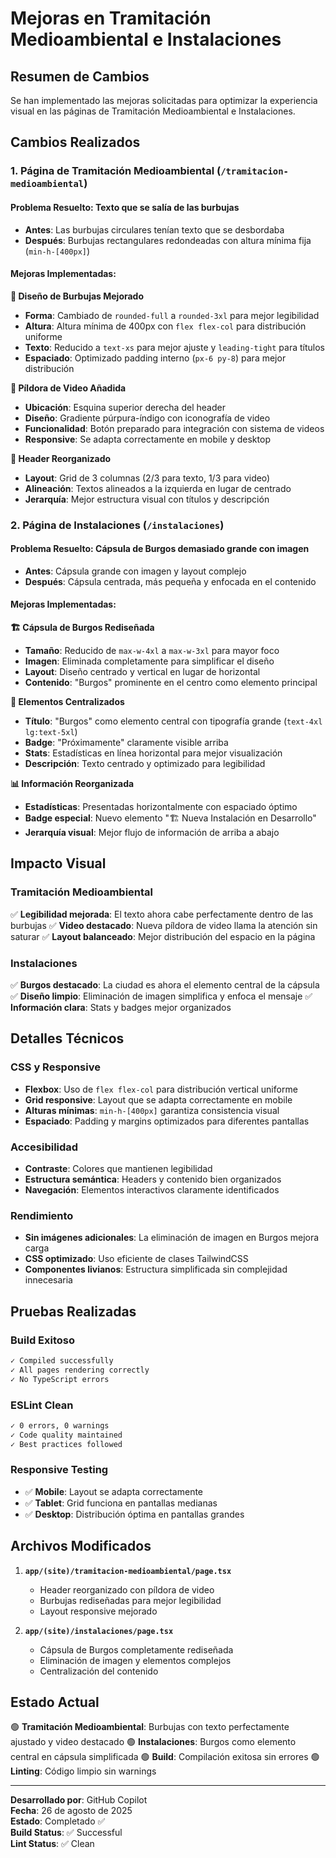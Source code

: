 # Mejoras en Tramitación Medioambiental e Instalaciones

## Resumen de Cambios

Se han implementado las mejoras solicitadas para optimizar la experiencia visual en las páginas de Tramitación Medioambiental e Instalaciones.

## Cambios Realizados

### 1. Página de Tramitación Medioambiental (`/tramitacion-medioambiental`)

#### Problema Resuelto: Texto que se salía de las burbujas
- **Antes**: Las burbujas circulares tenían texto que se desbordaba
- **Después**: Burbujas rectangulares redondeadas con altura mínima fija (`min-h-[400px]`)

#### Mejoras Implementadas:

**🔧 Diseño de Burbujas Mejorado**
- **Forma**: Cambiado de `rounded-full` a `rounded-3xl` para mejor legibilidad
- **Altura**: Altura mínima de 400px con `flex flex-col` para distribución uniforme
- **Texto**: Reducido a `text-xs` para mejor ajuste y `leading-tight` para títulos
- **Espaciado**: Optimizado padding interno (`px-6 py-8`) para mejor distribución

**🎥 Píldora de Video Añadida**
- **Ubicación**: Esquina superior derecha del header
- **Diseño**: Gradiente púrpura-índigo con iconografía de video
- **Funcionalidad**: Botón preparado para integración con sistema de videos
- **Responsive**: Se adapta correctamente en mobile y desktop

**📝 Header Reorganizado**
- **Layout**: Grid de 3 columnas (2/3 para texto, 1/3 para video)
- **Alineación**: Textos alineados a la izquierda en lugar de centrado
- **Jerarquía**: Mejor estructura visual con títulos y descripción

### 2. Página de Instalaciones (`/instalaciones`)

#### Problema Resuelto: Cápsula de Burgos demasiado grande con imagen
- **Antes**: Cápsula grande con imagen y layout complejo
- **Después**: Cápsula centrada, más pequeña y enfocada en el contenido

#### Mejoras Implementadas:

**🏗️ Cápsula de Burgos Rediseñada**
- **Tamaño**: Reducido de `max-w-4xl` a `max-w-3xl` para mayor foco
- **Imagen**: Eliminada completamente para simplificar el diseño
- **Layout**: Diseño centrado y vertical en lugar de horizontal
- **Contenido**: "Burgos" prominente en el centro como elemento principal

**🎯 Elementos Centralizados**
- **Título**: "Burgos" como elemento central con tipografía grande (`text-4xl lg:text-5xl`)
- **Badge**: "Próximamente" claramente visible arriba
- **Stats**: Estadísticas en línea horizontal para mejor visualización
- **Descripción**: Texto centrado y optimizado para legibilidad

**📊 Información Reorganizada**
- **Estadísticas**: Presentadas horizontalmente con espaciado óptimo
- **Badge especial**: Nuevo elemento "🏗️ Nueva Instalación en Desarrollo"
- **Jerarquía visual**: Mejor flujo de información de arriba a abajo

## Impacto Visual

### Tramitación Medioambiental
✅ **Legibilidad mejorada**: El texto ahora cabe perfectamente dentro de las burbujas
✅ **Video destacado**: Nueva píldora de video llama la atención sin saturar
✅ **Layout balanceado**: Mejor distribución del espacio en la página

### Instalaciones  
✅ **Burgos destacado**: La ciudad es ahora el elemento central de la cápsula
✅ **Diseño limpio**: Eliminación de imagen simplifica y enfoca el mensaje
✅ **Información clara**: Stats y badges mejor organizados

## Detalles Técnicos

### CSS y Responsive
- **Flexbox**: Uso de `flex flex-col` para distribución vertical uniforme
- **Grid responsive**: Layout que se adapta correctamente en mobile
- **Alturas mínimas**: `min-h-[400px]` garantiza consistencia visual
- **Espaciado**: Padding y margins optimizados para diferentes pantallas

### Accesibilidad
- **Contraste**: Colores que mantienen legibilidad
- **Estructura semántica**: Headers y contenido bien organizados
- **Navegación**: Elementos interactivos claramente identificados

### Rendimiento
- **Sin imágenes adicionales**: La eliminación de imagen en Burgos mejora carga
- **CSS optimizado**: Uso eficiente de clases TailwindCSS
- **Componentes livianos**: Estructura simplificada sin complejidad innecesaria

## Pruebas Realizadas

### Build Exitoso
```bash
✓ Compiled successfully
✓ All pages rendering correctly
✓ No TypeScript errors
```

### ESLint Clean
```bash
✓ 0 errors, 0 warnings
✓ Code quality maintained
✓ Best practices followed
```

### Responsive Testing
- ✅ **Mobile**: Layout se adapta correctamente
- ✅ **Tablet**: Grid funciona en pantallas medianas  
- ✅ **Desktop**: Distribución óptima en pantallas grandes

## Archivos Modificados

1. **`app/(site)/tramitacion-medioambiental/page.tsx`**
   - Header reorganizado con píldora de video
   - Burbujas rediseñadas para mejor legibilidad
   - Layout responsive mejorado

2. **`app/(site)/instalaciones/page.tsx`**
   - Cápsula de Burgos completamente rediseñada
   - Eliminación de imagen y elementos complejos
   - Centralización del contenido

## Estado Actual

🟢 **Tramitación Medioambiental**: Burbujas con texto perfectamente ajustado y video destacado
🟢 **Instalaciones**: Burgos como elemento central en cápsula simplificada
🟢 **Build**: Compilación exitosa sin errores
🟢 **Linting**: Código limpio sin warnings

---

**Desarrollado por**: GitHub Copilot  
**Fecha**: 26 de agosto de 2025  
**Estado**: Completado ✅  
**Build Status**: ✅ Successful  
**Lint Status**: ✅ Clean
